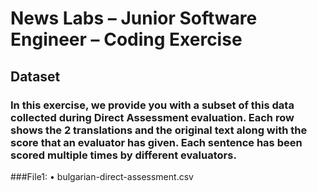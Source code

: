 # News Labs – Junior Software Engineer – Coding Exercise

## Dataset

### In this exercise, we provide you with a subset of this data collected during Direct Assessment evaluation. Each row shows the 2 translations and the original text along with the score that an evaluator has given. Each sentence has been scored multiple times by different evaluators.
###File1:
• bulgarian-direct-assessment.csv
